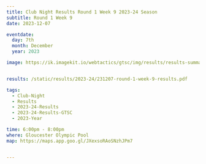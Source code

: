 ```yaml
---
title: Club Night Results Round 1 Week 9 2023-24 Season
subtitle: Round 1 Week 9
date: 2023-12-07

eventdate:
  day: 7th
  month: December
  year: 2023

image: https://ik.imagekit.io/webtactics/gtsc/img/results/results-summary-9.jpg


results: /static/results/2023-24/231207-round-1-week-9-results.pdf

tags:
  - Club-Night
  - Results
  - 2023-24-Results
  - 2023-24-Results-GTSC
  - 2023-Year

time: 6:00pm - 8:00pm
where: Gloucester Olympic Pool
map: https://maps.app.goo.gl/JXexsoRAoSNzhJPm7


---
```






